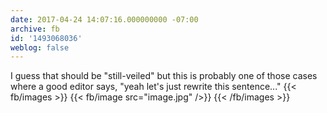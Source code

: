 ```yaml
---
date: 2017-04-24 14:07:16.000000000 -07:00
archive: fb
id: '1493068036'
weblog: false
---
```


I guess that should be "still-veiled" but this is probably one of those cases where a good editor says, "yeah let's just rewrite this sentence..."
{{< fb/images >}}
{{< fb/image src="image.jpg" />}}
{{< /fb/images >}}
